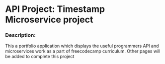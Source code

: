 
# API Project: Timestamp Microservice project

### Description:
This a portfolio application which displays the useful programmers API and microservices work as a part of freecodecamp curriculum.
Other pages will be added to complete this project
